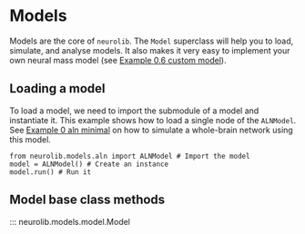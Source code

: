 # Models

Models are the core of `neurolib`. The `Model` superclass will help you to load, simulate, and analyse models. It also makes it very easy to implement your own neural mass model (see [Example 0.6 custom model](/examples/example-0.6-custom-model/)).

## Loading a model
To load a model, we need to import the submodule of a model and instantiate it. This example shows how to load a single node of the `ALNModel`. See [Example 0 aln minimal](/examples/example-0-aln-minimal/) on how to simulate a whole-brain network using this model.


```
from neurolib.models.aln import ALNModel # Import the model
model = ALNModel() # Create an instance
model.run() # Run it
```

## Model base class methods

::: neurolib.models.model.Model